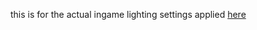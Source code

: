 this is for the actual ingame lighting settings applied [here](https://github.com/ReRand/Rented/blob/v2/Game/Workspace/lighting.server.lua)
